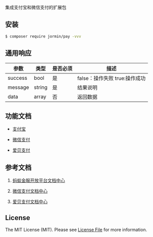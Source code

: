 集成支付宝和微信支付的扩展包

## 安装

``` bash
$ composer require jormin/pay -vvv
```

## 通用响应

| 参数  | 类型  | 是否必须  | 描述  |
| ------------ | ------------ | ------------ | ------------ |
| success | bool | 是 | false：操作失败 true:操作成功 |
| message | string | 是 | 结果说明 |
| data | array | 否 | 返回数据 |


## 功能文档

- [支付宝](doc/alipay.md)

- [微信支付](doc/wechatpay.md)

- [爱贝支付](doc/iapppay.md)

## 参考文档

1. [蚂蚁金服开放平台文档中心](https://docs.open.alipay.com/200/)

2. [微信支付文档中心](https://pay.weixin.qq.com/wiki/doc/api/index.html)

3. [爱贝支付文档中心](https://www.iapppay.com/portal/gintroduction)

## License

The MIT License (MIT). Please see [License File](LICENSE.md) for more information.
